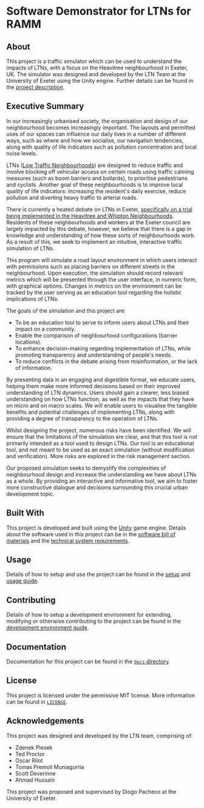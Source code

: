 # Software Demonstrator for LTNs for RAMM

## About

This project is a traffic simulator which can be used to understand the impacts of LTNs, with a focus on the Heavitree neighbourhood in Exeter, UK. The simulator was designed and developed by the LTN Team at the University of Exeter using the Unity engine. Further details can be found in the [project description](/docs/project_description.md).

## Executive Summary

In our increasingly urbanised society, the organisation and design of our neighbourhood becomes increasingly important. The layouts and permitted uses of our spaces can influence our daily lives in a number of different ways, such as where and how we socialise, our navigation tendencies, along with quality of life indicators such as pollution concentration and local noise levels.

LTNs ([Low Traffic Neighbourhoods](https://en.wikipedia.org/wiki/Low_Traffic_Neighbourhood)) are designed to reduce traffic and involve blocking off vehicular access on certain roads using traffic calming measures (such as boom barriers and bollards), to prioritise pedestrians and cyclists. Another goal of these neighbourhoods is to improve local quality of life indicators: increasing the resident's daily exercise, reduce pollution and diverting heavy traffic to arterial roads.

There is currently a heated debate on LTNs in Exeter, [specifically on a trial being implemented in the Heavitree and Whipton Neighbourhoods](https://www.devon.gov.uk/news/heavitree-and-whipton-active-streets-trial-begins-today). Residents of these neighbourhoods and workers at the Exeter council are largely impacted by this debate, however, we believe that there is a gap in knowledge and understanding of how these sorts of neighbourhoods work. As a result of this, we seek to implement an intuitive, interactive traffic simulation of LTNs. 

This program will simulate a road layout environment in which users interact with permissions such as placing barriers on different streets in the neighbourhood. Upon execution, the simulation should record relevant metrics which will be presented through the user interface, in numeric form, with graphical options. Changes in metrics on the environment can be tracked by the user serving as an education tool regarding the holistic implications of LTNs.

The goals of the simulation and this project are:
- To be an education tool to serve to inform users about LTNs and their impact on a community.
- Enable the comparison of neighbourhood configurations (barrier locations).
- To enhance decision-making regarding implementation of LTNs, while promoting transparency and understanding of people's needs.
- To reduce conflicts in the debate arising from misinformation, or the lack of information.

By presenting data in an engaging and digestible format, we educate users, helping them make more informed decisions based on their improved understanding of LTN dynamics. Users should gain a clearer, less biased understanding on how LTNs function, as well as the impacts that they have on micro and on macro scales. We will enable users to visualise the tangible benefits and potential challenges of implementing LTNs, along with providing a degree of transparency to the operation of LTNs.

Whilst designing the project, numerous risks have been identified. We will ensure that the limitations of the simulation are clear, and that this tool is not primarily intended as a tool used to design LTNs. Our tool is an educational tool, and not meant to be used as an exact simulation (without modification and verification). More risks are explored in the risk management section.

Our proposed simulation seeks to demystify the complexities of neighbourhood design and increase the understanding we have about LTNs as a whole. By providing an interactive and informative tool, we aim to foster more constructive dialogue and decisions surrounding this crucial urban development topic.

## Built With

This project is developed and built using the [Unity](https://unity.com/) game engine. Details about the software used in this project can be in the [software bill of materials](/docs/software_bom.xlsx) and the [technical system requirements](/docs/technical_system_requirements.md).

## Usage

Details of how to setup and use the project can be found in the [setup](/docs/setup) and [usage guide](/docs/usage.md).

## Contributing

Details of how to setup a development environment for extending, modifying or otherwise contributing to the project can be found in the [development environment guide](/docs/development_environment.md).

## Documentation

Documentation for this project can be found in the [`docs` directory](/docs/README.md).

## License

This project is licensed under the permissive MIT license. More information can be found in [`LICENSE`](LICENSE).

## Acknowledgements

This project was designed and developed by the LTN team, comprising of:
- Zdenek Plesek
- Ted Proctor
- Oscar Rilot
- Tomas Premoli Muniagurria
- Scott Deverinne
- Ahmad Hussain

This project was proposed and supervised by Diogo Pacheco at the University of Exeter.
